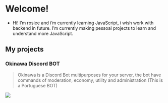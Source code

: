 # Welcome!
- Hi! I’m rosiee and i’m currently learning JavaScript, i wish work with backend in future.
I’m currently making pessoal projects to learn and understand more JavaScript. 

## My projects
### **Okinawa Discord BOT**
> Okinawa is a Discord Bot multipurposes for your server, the bot have commands of moderation, economy, utility and administration (This is a Portuguese BOT)

![](https://i.imgur.com/vDFwaZL.png)
